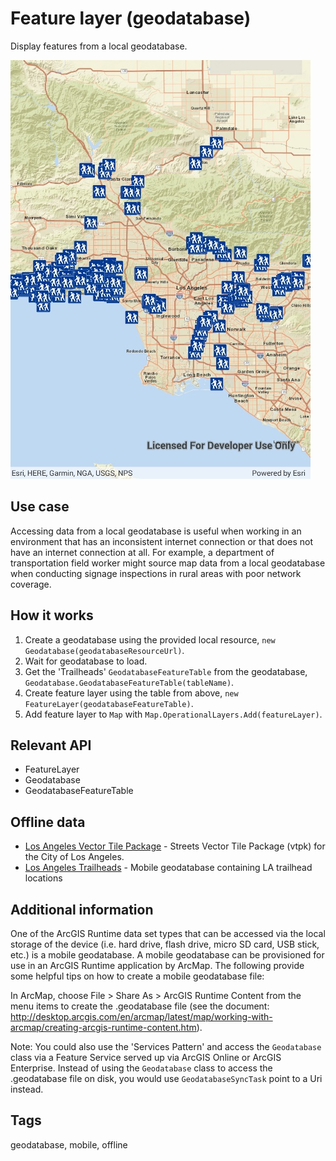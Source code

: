 # Feature layer (geodatabase)

Display features from a local geodatabase.

![Image of feature layer geodatabase](FeatureLayerGeodatabase.jpg)

## Use case

Accessing data from a local geodatabase is useful when working in an environment that has an inconsistent internet connection or that does not have an internet connection at all. For example, a department of transportation field worker might source map data from a local geodatabase when conducting signage inspections in rural areas with poor network coverage.

## How it works

1. Create a geodatabase using the provided local resource, `new Geodatabase(geodatabaseResourceUrl)`.
2. Wait for geodatabase to load.
3. Get the 'Trailheads' `GeodatabaseFeatureTable` from the geodatabase, `Geodatabase.GeodatabaseFeatureTable(tableName)`.
4. Create feature layer using the table from above, `new FeatureLayer(geodatabaseFeatureTable)`.
5. Add feature layer to `Map` with `Map.OperationalLayers.Add(featureLayer)`.

## Relevant API

* FeatureLayer
* Geodatabase
* GeodatabaseFeatureTable

## Offline data

* [Los Angeles Vector Tile Package](https://www.arcgis.com/home/item.html?id=d9f8ce6f6ac84b90a665a861d71a5d0a) - Streets Vector Tile Package (vtpk) for the City of Los Angeles.
* [Los Angeles Trailheads](https://www.arcgis.com/home/item.html?id=2b0f9e17105847809dfeb04e3cad69e0) - Mobile geodatabase containing LA trailhead locations

## Additional information

One of the ArcGIS Runtime data set types that can be accessed via the local storage of the device (i.e. hard drive, flash drive, micro SD card, USB stick, etc.) is a mobile geodatabase. A mobile geodatabase can be provisioned for use in an ArcGIS Runtime application by ArcMap. The following provide some helpful tips on how to create a mobile geodatabase file:

In ArcMap, choose File > Share As > ArcGIS Runtime Content from the menu items to create the .geodatabase file (see the document: http://desktop.arcgis.com/en/arcmap/latest/map/working-with-arcmap/creating-arcgis-runtime-content.htm).

Note: You could also use the 'Services Pattern' and access the `Geodatabase` class via a Feature Service served up via ArcGIS Online or ArcGIS Enterprise. Instead of using the `Geodatabase` class to access the .geodatabase file on disk, you would use `GeodatabaseSyncTask` point to a Uri instead.

## Tags

geodatabase, mobile, offline
